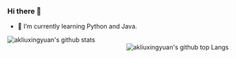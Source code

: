 ### Hi there 👋

<!--
**akliuxingyuan/akliuxingyuan** is a ✨ _special_ ✨ repository because its `README.md` (this file) appears on your GitHub profile.

Here are some ideas to get you started:

- 🔭 I’m currently working on ...
- 🌱 I’m currently learning ...
- 👯 I’m looking to collaborate on ...
- 🤔 I’m looking for help with ...
- 💬 Ask me about ...
- 📫 How to reach me: ...
- 😄 Pronouns: ...
- ⚡ Fun fact: ...
-->

<!--!- 🔭 I’m currently working on React as a frontend developer. -->
- 🌱 I’m currently learning Python and Java.

<img align="left" src="https://github-readme-stats.vercel.app/api?username=akliuxingyuan&show_icons=true&icon_color=0366d6&bg_color=ffffff&hide_title=true&hide=contribs" alt="akliuxingyuan's github stats"/>  \
<img align="right" src="https://github-readme-stats.vercel.app/api/top-langs/?username=akliuxingyuan&layout=compact&hide=html" alt="akliuxingyuan's github top Langs"/>

